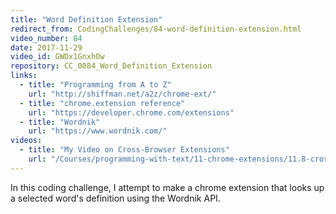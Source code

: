 ```yaml
---
title: "Word Definition Extension"
redirect_from: CodingChallenges/84-word-definition-extension.html
video_number: 84
date: 2017-11-29
video_id: GWDx1GnxhOw
repository: CC_0084_Word_Definition_Extension
links:
  - title: "Programming from A to Z"
    url: "http://shiffman.net/a2z/chrome-ext/"
  - title: "chrome.extension reference"
    url: "https://developer.chrome.com/extensions"
  - title: "Wordnik"
    url: "https://www.wordnik.com/"
videos:
  - title: "My Video on Cross-Browser Extensions"
    url: "/Courses/programming-with-text/11-chrome-extensions/11.8-cross-browser-extensions"
---
```


In this coding challenge, I attempt to make a chrome extension that looks up a selected word's definition using the Wordnik API.
